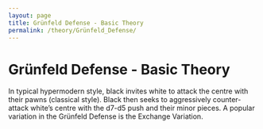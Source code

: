 ```yaml
---
layout: page
title: Grünfeld Defense - Basic Theory
permalink: /theory/Grünfeld_Defense/
---
```


# Grünfeld Defense - Basic Theory

In typical hypermodern style, black invites white to attack the centre with their pawns (classical style). Black then seeks to aggressively counter-attack white’s centre with the d7-d5 push and their minor pieces.
A popular variation in the Grünfeld Defense is the Exchange Variation.
